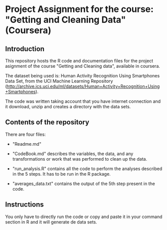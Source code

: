 # Project Assignment for the course: "Getting and Cleaning Data" (Coursera)

## Introduction

This repository hosts the R code and documentation files for the project asignment of the course "Getting and Cleaning data", available in coursera.

The dataset being used is: Human Activity Recognition Using Smartphones Data Set, from the UCI Machine Learning Repository (http://archive.ics.uci.edu/ml/datasets/Human+Activity+Recognition+Using+Smartphones).

The code was written taking account that you have internet connection and it download, unzip and creates a directory with the data sets. 

## Contents of the repository

There are four files:

* "Readme.md"

* "CodeBook.md" describes the variables, the data, and any transformations or work that was performed to clean up the data.

* "run_analysis.R" contains all the code to perform the analyses described in the 5 steps. It has to be run in the R package.

* "averages_data.txt" contains the output of the 5th step present in the code.

## Instructions

You only have to directly run the code or copy and paste it in your command section in R and it will generate de data sets.


